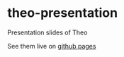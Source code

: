 # theo-presentation
Presentation slides of Theo

See them live on [github pages](https://theoapp.github.io/theo-presentation/)